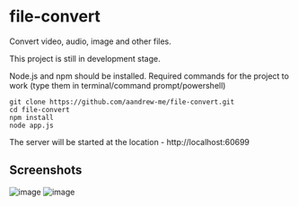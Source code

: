 # file-convert
Convert video, audio, image and other files.

This project is still in development stage.

Node.js and npm should be installed.
Required commands for the project to work (type them in terminal/command prompt/powershell)

```
git clone https://github.com/aandrew-me/file-convert.git
cd file-convert
npm install
node app.js
```
The server will be started at the location - http://localhost:60699

## Screenshots
![image](https://user-images.githubusercontent.com/66430340/178760102-1ee10109-ea15-40e9-88ca-82940e282554.png)
![image](https://user-images.githubusercontent.com/66430340/178760177-db14b1a8-4a6a-4440-96e6-0c89fc5cff76.png)



